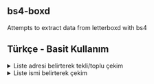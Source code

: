 ## bs4-boxd
Attempts to extract data from letterboxd with bs4

## Türkçe - Basit Kullanım
<details><summary>Liste adresi belirterek tekli/toplu çekim</summary>
Liste adreslerinı tanımla, her yeni adres için enter'ı tuşla:
<br><code>[>]: https://letterboxd.com/crew/list/best-movie-posters-of-2021/</code>
<br><code>[>]: https://letterboxd.com/crew/list/2021-most-popular-films-by-bipoc-directors/</code>
<br><code>[>]: https://letterboxd.com/crew/list/drawn-into-2022-ten-animated-features-to/</code>
<br>Listeleriniz tükendiğinde son girişe "." gönderin. Veya son liste adresinizin sonunda "." kullanın:
<br><code>[>]: .</code> 
<br><code>[>]: https://letterboxd.com/crew/list/drawn-into-2022-ten-animated-features-to/.</code>
<br>Belirttiğiniz listelerin otomatik olarak onaylanması için ".." çift nokta kullanabilirsiniz:
<br><code>[>]: ..</code>
<br><code>[>]: https://letterboxd.com/crew/list/drawn-into-2022-ten-animated-features-to/..</code>
</details>

<details><summary>Liste ismi belirterek çekim</summary>
Liste arama modunu kullanabilmek için girişiniz "?" soru işaretiyle başlamalıdır.
<br>Sonrasında gelen yazı aramak istediğiniz parametre olmalıdır örneğin "Crime Movies" veya "Samurai Movies" gibi.
<br>Örnek bir sorgu:
<br><code>[>]: ?crime movies</code> Tüm crime movies içeren listeleri bulacak ve çekim listesine eklemeyece devam edecektir.
<br><code>[>]: ?crime movies!10</code> Burada çekim listesine eklenecek sınırı belirliyoruz. Burada ilk 10 liste olarak ayarladım.
<br><code>[>]: ?crime movies!10.</code> Eğer bir sorgu sonunda "." nokta kullanacak olursanız eklenen listelerin tümünü otomatik onaylayacaktır.
</details
